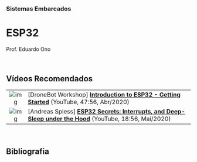 ### Sistemas Embarcados

# ESP32

Prof. Eduardo Ono

<br>

## Vídeos Recomendados

|||
| :-: | --- |
| ![img](https://img.youtube.com/vi/xPlN_Tk3VLQ/default.jpg) | [DroneBot Workshop] [**Introduction to ESP32 - Getting Started**](https://www.youtube.com/watch?v=xPlN_Tk3VLQ) (YouTube, 47:56, Abr/2020)
| ![img](https://img.youtube.com/vi/CJhWlfkf-5M/default.jpg) | [Andreas Spiess] [**ESP32 Secrets: Interrupts, and Deep-Sleep under the Hood**](https://www.youtube.com/watch?v=CJhWlfkf-5M) (YouTube, 18:56, Mai/2020)

<br>

## Bibliografia

<br>
